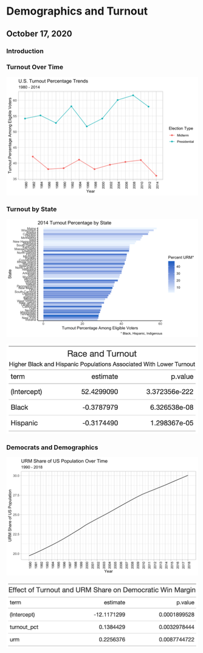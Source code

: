 # Demographics and Turnout
## October 17, 2020

### Introduction

### Turnout Over Time

![](../figures/turnout_trends.png)

### Turnout by State

![](../figures/state_turnout_2014.png)

![](../figures/race_turnout.png)

### Democrats and Demographics

![](../figures/urm_share.png)

![](../figures/turnout_race_dmargin.png)
